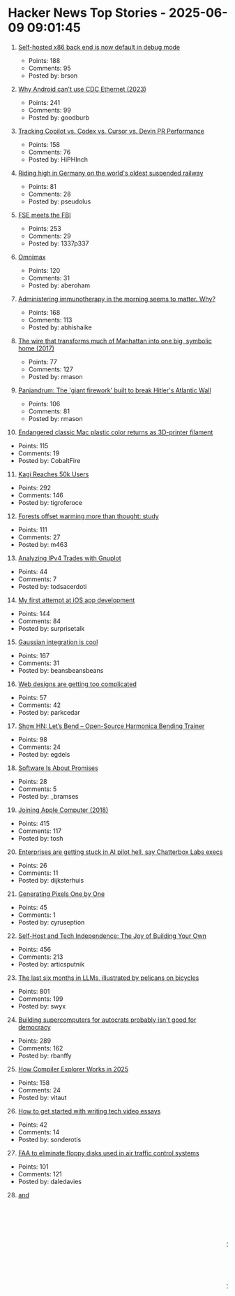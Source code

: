 # Hacker News Top Stories - 2025-06-09 09:01:45

1. [Self-hosted x86 back end is now default in debug mode](https://ziglang.org/devlog/2025/#2025-06-08)
   - Points: 188
   - Comments: 95
   - Posted by: brson

2. [Why Android can't use CDC Ethernet (2023)](https://jordemort.dev/blog/why-android-cant-use-cdc-ethernet/)
   - Points: 241
   - Comments: 99
   - Posted by: goodburb

3. [Tracking Copilot vs. Codex vs. Cursor vs. Devin PR Performance](https://aavetis.github.io/ai-pr-watcher/)
   - Points: 158
   - Comments: 76
   - Posted by: HiPHInch

4. [Riding high in Germany on the world's oldest suspended railway](https://www.theguardian.com/travel/2025/jun/09/riding-high-in-germany-on-the-worlds-oldest-suspended-railway)
   - Points: 81
   - Comments: 28
   - Posted by: pseudolus

5. [FSE meets the FBI](https://blog.freespeechextremist.com/blog/fse-vs-fbi.html)
   - Points: 253
   - Comments: 29
   - Posted by: 1337p337

6. [Omnimax](https://computer.rip/2025-06-08-Omnimax.html)
   - Points: 120
   - Comments: 31
   - Posted by: aberoham

7. [Administering immunotherapy in the morning seems to matter. Why?](https://www.owlposting.com/p/the-time-of-day-that-immunotherapy)
   - Points: 168
   - Comments: 113
   - Posted by: abhishaike

8. [The wire that transforms much of Manhattan into one big, symbolic home (2017)](https://www.atlasobscura.com/articles/eruv-manhattan-invisible-wire-jewish-symbolic-religious-home)
   - Points: 77
   - Comments: 127
   - Posted by: rmason

9. [Panjandrum: The 'giant firework' built to break Hitler's Atlantic Wall](https://www.bbc.com/future/article/20250603-the-giant-firework-built-to-break-hitlers-atlantic-wall)
   - Points: 106
   - Comments: 81
   - Posted by: rmason

10. [Endangered classic Mac plastic color returns as 3D-printer filament](https://arstechnica.com/apple/2025/06/new-filament-lets-you-3d-print-parts-in-authentic-1980s-apple-computer-color/)
   - Points: 115
   - Comments: 19
   - Posted by: CobaltFire

11. [Kagi Reaches 50k Users](https://kagi.com/stats?stat=members)
   - Points: 292
   - Comments: 146
   - Posted by: tigroferoce

12. [Forests offset warming more than thought: study](https://news.ucr.edu/articles/2025/05/29/does-planting-trees-really-help-cool-planet)
   - Points: 111
   - Comments: 27
   - Posted by: m463

13. [Analyzing IPv4 Trades with Gnuplot](https://ipv4a-5539ad.gitlab.io/)
   - Points: 44
   - Comments: 7
   - Posted by: todsacerdoti

14. [My first attempt at iOS app development](https://mgx.me/my-first-attempt-at-ios-app-development)
   - Points: 144
   - Comments: 84
   - Posted by: surprisetalk

15. [Gaussian integration is cool](https://rohangautam.github.io/blog/chebyshev_gauss/)
   - Points: 167
   - Comments: 31
   - Posted by: beansbeansbeans

16. [Web designs are getting too complicated](https://websmith.studio/blog/website-designs-are-getting-too-complicated/)
   - Points: 57
   - Comments: 42
   - Posted by: parkcedar

17. [Show HN: Let’s Bend – Open-Source Harmonica Bending Trainer](https://letsbend.de)
   - Points: 98
   - Comments: 24
   - Posted by: egdels

18. [Software Is About Promises](https://www.bramadams.dev/software-is-about-promises/)
   - Points: 28
   - Comments: 5
   - Posted by: _bramses

19. [Joining Apple Computer (2018)](https://www.folklore.org/Joining_Apple_Computer.html)
   - Points: 415
   - Comments: 117
   - Posted by: tosh

20. [Enterprises are getting stuck in AI pilot hell, say Chatterbox Labs execs](https://www.theregister.com/2025/06/08/chatterbox_labs_ai_adoption/)
   - Points: 26
   - Comments: 11
   - Posted by: dijksterhuis

21. [Generating Pixels One by One](https://tunahansalih.github.io/blog/autoregressive-vision-generation-part-1/)
   - Points: 45
   - Comments: 1
   - Posted by: cyruseption

22. [Self-Host and Tech Independence: The Joy of Building Your Own](https://www.ssp.sh/blog/self-host-self-independence/)
   - Points: 456
   - Comments: 213
   - Posted by: articsputnik

23. [The last six months in LLMs, illustrated by pelicans on bicycles](https://simonwillison.net/2025/Jun/6/six-months-in-llms/)
   - Points: 801
   - Comments: 199
   - Posted by: swyx

24. [Building supercomputers for autocrats probably isn't good for democracy](https://helentoner.substack.com/p/supercomputers-for-autocrats)
   - Points: 289
   - Comments: 162
   - Posted by: rbanffy

25. [How Compiler Explorer Works in 2025](https://xania.org/202506/how-compiler-explorer-works)
   - Points: 158
   - Comments: 24
   - Posted by: vitaut

26. [How to get started with writing tech video essays](undefined)
   - Points: 42
   - Comments: 14
   - Posted by: sonderotis

27. [FAA to eliminate floppy disks used in air traffic control systems](https://www.tomshardware.com/pc-components/storage/the-faa-seeks-to-eliminate-floppy-disk-usage-in-air-traffic-control-systems)
   - Points: 101
   - Comments: 121
   - Posted by: daledavies

28. [<Blink> and <Marquee> (2020)](https://danq.me/2020/11/11/blink-and-marquee/)
   - Points: 215
   - Comments: 168
   - Posted by: ghssds

29. [Building an AI server on a budget](https://www.informationga.in/blog/building-an-ai-server-on-a-budget)
   - Points: 131
   - Comments: 78
   - Posted by: mful

30. [Binfmtc – binfmt_misc C scripting interface](https://www.netfort.gr.jp/~dancer/software/binfmtc.html.en)
   - Points: 93
   - Comments: 24
   - Posted by: todsacerdoti

